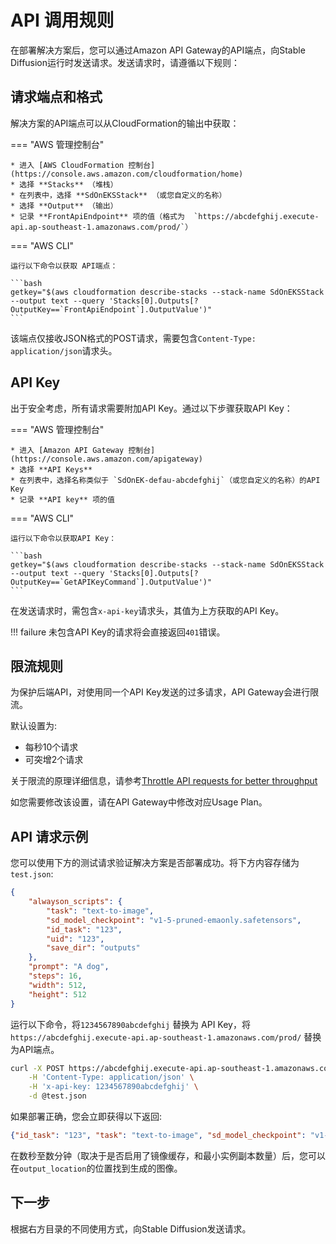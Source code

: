 # API 调用规则

在部署解决方案后，您可以通过Amazon API Gateway的API端点，向Stable Diffusion运行时发送请求。发送请求时，请遵循以下规则：

## 请求端点和格式

解决方案的API端点可以从CloudFormation的输出中获取：

=== "AWS 管理控制台"

    * 进入 [AWS CloudFormation 控制台](https://console.aws.amazon.com/cloudformation/home)
    * 选择 **Stacks** （堆栈）
    * 在列表中，选择 **SdOnEKSStack** （或您自定义的名称）
    * 选择 **Output** （输出）
    * 记录 **FrontApiEndpoint** 项的值（格式为  `https://abcdefghij.execute-api.ap-southeast-1.amazonaws.com/prod/`）

=== "AWS CLI"

    运行以下命令以获取 API端点：

    ```bash
    getkey="$(aws cloudformation describe-stacks --stack-name SdOnEKSStack --output text --query 'Stacks[0].Outputs[?OutputKey==`FrontApiEndpoint`].OutputValue')"
    ```

该端点仅接收JSON格式的POST请求，需要包含`Content-Type: application/json`请求头。

## API Key

出于安全考虑，所有请求需要附加API Key。通过以下步骤获取API Key：

=== "AWS 管理控制台"

    * 进入 [Amazon API Gateway 控制台](https://console.aws.amazon.com/apigateway)
    * 选择 **API Keys**
    * 在列表中，选择名称类似于 `SdOnEK-defau-abcdefghij`（或您自定义的名称）的API Key
    * 记录 **API key** 项的值

=== "AWS CLI"

    运行以下命令以获取API Key：

    ```bash
    getkey="$(aws cloudformation describe-stacks --stack-name SdOnEKSStack --output text --query 'Stacks[0].Outputs[?OutputKey==`GetAPIKeyCommand`].OutputValue')"
    ```

在发送请求时，需包含`x-api-key`请求头，其值为上方获取的API Key。

!!! failure
    未包含API Key的请求将会直接返回`401`错误。

## 限流规则

为保护后端API，对使用同一个API Key发送的过多请求，API Gateway会进行限流。

默认设置为:

* 每秒10个请求
* 可突增2个请求

关于限流的原理详细信息，请参考[Throttle API requests for better throughput](https://docs.aws.amazon.com/apigateway/latest/developerguide/api-gateway-request-throttling.html)

如您需要修改该设置，请在API Gateway中修改对应Usage Plan。

## API 请求示例

您可以使用下方的测试请求验证解决方案是否部署成功。将下方内容存储为`test.json`:

```json
{
    "alwayson_scripts": {
        "task": "text-to-image",
        "sd_model_checkpoint": "v1-5-pruned-emaonly.safetensors",
        "id_task": "123",
        "uid": "123",
        "save_dir": "outputs"
    },
    "prompt": "A dog",
    "steps": 16,
    "width": 512,
    "height": 512
}
```

运行以下命令，将`1234567890abcdefghij` 替换为 API Key，将 `https://abcdefghij.execute-api.ap-southeast-1.amazonaws.com/prod/` 替换为API端点。

```bash
curl -X POST https://abcdefghij.execute-api.ap-southeast-1.amazonaws.com/prod/ \
    -H 'Content-Type: application/json' \
    -H 'x-api-key: 1234567890abcdefghij' \
    -d @test.json
```

如果部署正确，您会立即获得以下返回:

```json
{"id_task": "123", "task": "text-to-image", "sd_model_checkpoint": "v1-5-pruned-emaonly.safetensors", "output_location": "s3://sdoneksdataplanestack-outputs3bucket/123"}
```

在数秒至数分钟（取决于是否启用了镜像缓存，和最小实例副本数量）后，您可以在`output_location`的位置找到生成的图像。

## 下一步

根据右方目录的不同使用方式，向Stable Diffusion发送请求。